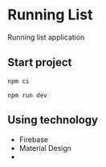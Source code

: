 # Running List

Running list application

## Start project

```
npm ci
```

```
npm run dev
```

## Using technology

- Firebase
- Material Design
-
